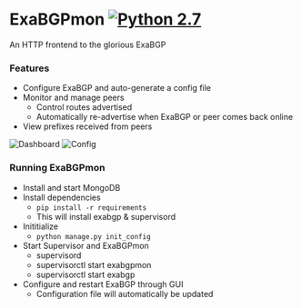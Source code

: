 

# ExaBGPmon  [![Python 2.7](https://img.shields.io/badge/python-2.7-blue.svg)](https://www.python.org/downloads/release/python-270)
An HTTP frontend to the glorious ExaBGP

### Features
* Configure ExaBGP and auto-generate a config file
* Monitor and manage peers
	* Control routes advertised
    * Automatically re-advertise when ExaBGP or peer comes back online
* View prefixes received from peers

![Dashboard](docs/dashboard.png "Dashboard")
![Config](docs/config.png "Config")

### Running ExaBGPmon
* Install and start MongoDB
* Install dependencies
    * `pip install -r requirements`
    * This will install exabgp & supervisord
* Inititialize
    * `python manage.py init_config`
* Start Supervisor and ExaBGPmon
    * supervisord
    * supervisorctl start exabgpmon
    * supervisorctl start exabgp
* Configure and restart ExaBGP through GUI
	* Configuration file will automatically be updated



